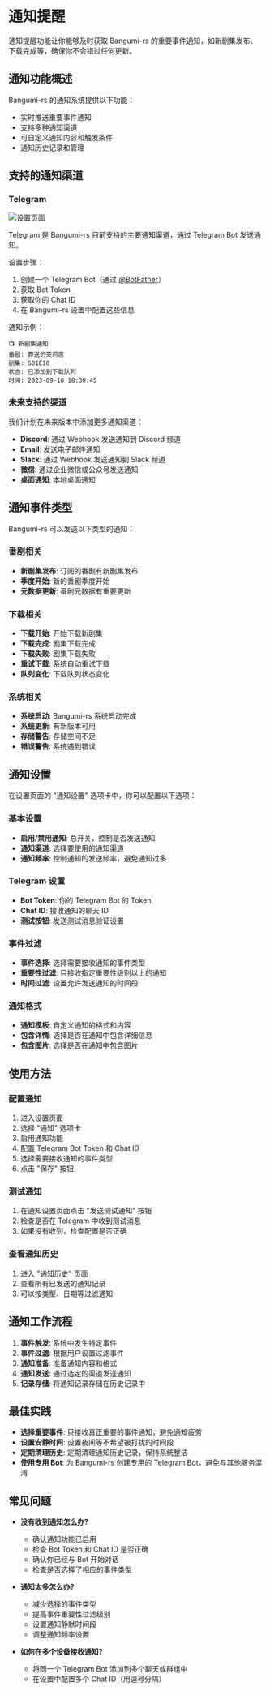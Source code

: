 # 通知提醒

通知提醒功能让你能够及时获取 Bangumi-rs 的重要事件通知，如新剧集发布、下载完成等，确保你不会错过任何更新。

## 通知功能概述

Bangumi-rs 的通知系统提供以下功能：

- 实时推送重要事件通知
- 支持多种通知渠道
- 可自定义通知内容和触发条件
- 通知历史记录和管理

## 支持的通知渠道

### Telegram

![设置页面](/screenshot/settings.png)

Telegram 是 Bangumi-rs 目前支持的主要通知渠道，通过 Telegram Bot 发送通知。

设置步骤：

1. 创建一个 Telegram Bot（通过 [@BotFather](https://t.me/BotFather)）
2. 获取 Bot Token
3. 获取你的 Chat ID
4. 在 Bangumi-rs 设置中配置这些信息

通知示例：

```
📺 新剧集通知
番剧: 葬送的芙莉莲
剧集: S01E10
状态: 已添加到下载队列
时间: 2023-09-10 18:30:45
```

### 未来支持的渠道

我们计划在未来版本中添加更多通知渠道：

- **Discord**: 通过 Webhook 发送通知到 Discord 频道
- **Email**: 发送电子邮件通知
- **Slack**: 通过 Webhook 发送通知到 Slack 频道
- **微信**: 通过企业微信或公众号发送通知
- **桌面通知**: 本地桌面通知

## 通知事件类型

Bangumi-rs 可以发送以下类型的通知：

### 番剧相关

- **新剧集发布**: 订阅的番剧有新剧集发布
- **季度开始**: 新的番剧季度开始
- **元数据更新**: 番剧元数据有重要更新

### 下载相关

- **下载开始**: 开始下载新剧集
- **下载完成**: 剧集下载完成
- **下载失败**: 剧集下载失败
- **重试下载**: 系统自动重试下载
- **队列变化**: 下载队列状态变化

### 系统相关

- **系统启动**: Bangumi-rs 系统启动完成
- **系统更新**: 有新版本可用
- **存储警告**: 存储空间不足
- **错误警告**: 系统遇到错误

## 通知设置

在设置页面的 "通知设置" 选项卡中，你可以配置以下选项：

### 基本设置

- **启用/禁用通知**: 总开关，控制是否发送通知
- **通知渠道**: 选择要使用的通知渠道
- **通知频率**: 控制通知的发送频率，避免通知过多

### Telegram 设置

- **Bot Token**: 你的 Telegram Bot 的 Token
- **Chat ID**: 接收通知的聊天 ID
- **测试按钮**: 发送测试消息验证设置

### 事件过滤

- **事件选择**: 选择需要接收通知的事件类型
- **重要性过滤**: 只接收指定重要性级别以上的通知
- **时间过滤**: 设置允许发送通知的时间段

### 通知格式

- **通知模板**: 自定义通知的格式和内容
- **包含详情**: 选择是否在通知中包含详细信息
- **包含图片**: 选择是否在通知中包含图片

## 使用方法

### 配置通知

1. 进入设置页面
2. 选择 "通知" 选项卡
3. 启用通知功能
4. 配置 Telegram Bot Token 和 Chat ID
5. 选择需要接收通知的事件类型
6. 点击 "保存" 按钮

### 测试通知

1. 在通知设置页面点击 "发送测试通知" 按钮
2. 检查是否在 Telegram 中收到测试消息
3. 如果没有收到，检查配置是否正确

### 查看通知历史

1. 进入 "通知历史" 页面
2. 查看所有已发送的通知记录
3. 可以按类型、日期等过滤通知

## 通知工作流程

1. **事件触发**: 系统中发生特定事件
2. **事件过滤**: 根据用户设置过滤事件
3. **通知准备**: 准备通知内容和格式
4. **通知发送**: 通过选定的渠道发送通知
5. **记录存储**: 将通知记录存储在历史记录中

## 最佳实践

- **选择重要事件**: 只接收真正重要的事件通知，避免通知疲劳
- **设置安静时间**: 设置夜间等不希望被打扰的时间段
- **定期清理历史**: 定期清理通知历史记录，保持系统整洁
- **使用专用 Bot**: 为 Bangumi-rs 创建专用的 Telegram Bot，避免与其他服务混淆

## 常见问题

- **没有收到通知怎么办?**

  - 确认通知功能已启用
  - 检查 Bot Token 和 Chat ID 是否正确
  - 确认你已经与 Bot 开始对话
  - 检查是否选择了相应的事件类型

- **通知太多怎么办?**

  - 减少选择的事件类型
  - 提高事件重要性过滤级别
  - 设置通知静默时间段
  - 调整通知频率设置

- **如何在多个设备接收通知?**
  - 将同一个 Telegram Bot 添加到多个聊天或群组中
  - 在设置中配置多个 Chat ID（用逗号分隔）
